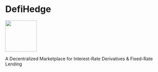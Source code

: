 # DefiHedge

<img src="https://nescience.io/wp-content/uploads/2020/03/Light-Defi.png" width="100" height="100">

 A Decentralized Marketplace for Interest-Rate Derivatives & Fixed-Rate Lending
